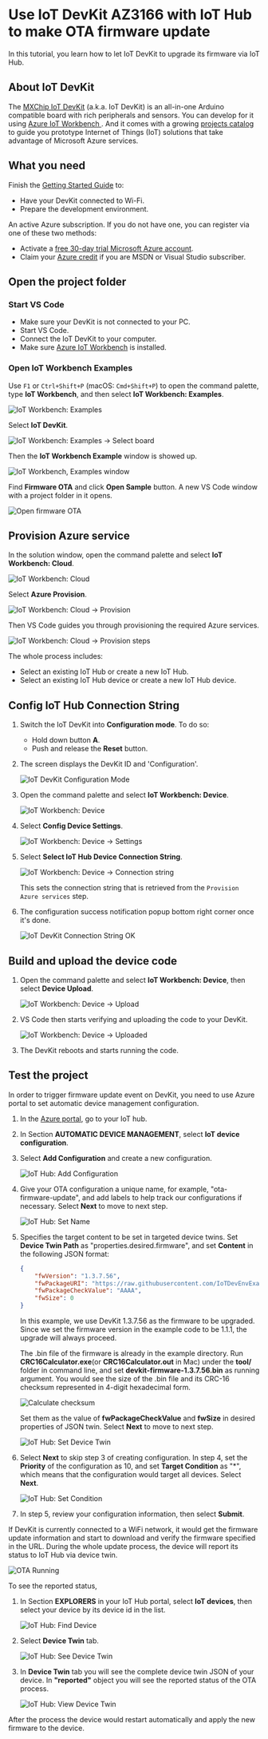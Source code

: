 # Use IoT DevKit AZ3166 with IoT Hub to make OTA firmware update

In this tutorial, you learn how to let IoT DevKit to upgrade its firmware via IoT Hub.

## About IoT DevKit

The [MXChip IoT DevKit](https://aka.ms/iot-devkit) (a.k.a. IoT DevKit) is an all-in-one Arduino compatible board with rich peripherals and sensors. You can develop for it using [Azure IoT Workbench ](https://aka.ms/azure-iot-workbench). And it comes with a growing [projects catalog](https://aka.ms/devkit/project-catalog) to guide you prototype Internet of Things (IoT) solutions that take advantage of Microsoft Azure services.

## What you need

Finish the [Getting Started Guide](./devkit-get-started.md) to:

* Have your DevKit connected to Wi-Fi.
* Prepare the development environment.

An active Azure subscription. If you do not have one, you can register via one of these two methods:

* Activate a [free 30-day trial Microsoft Azure account](https://azure.microsoft.com/free/).
* Claim your [Azure credit](https://azure.microsoft.com/pricing/member-offers/msdn-benefits-details/) if you are MSDN or Visual Studio subscriber.

## Open the project folder

### Start VS Code

* Make sure your DevKit is not connected to your PC.
* Start VS Code.
* Connect the IoT DevKit to your computer.
* Make sure [Azure IoT Workbench](https://marketplace.visualstudio.com/items?itemName=vsciot-vscode.vscode-iot-workbench) is installed.

### Open IoT Workbench Examples

Use `F1` or `Ctrl+Shift+P` (macOS: `Cmd+Shift+P`) to open the command palette, type **IoT Workbench**, and then select **IoT Workbench: Examples**.

![IoT Workbench: Examples](media/iot-workbench-examples-cmd.png)

Select **IoT DevKit**.

![IoT Workbench: Examples -> Select board](media/iot-workbench-examples-board.png)

Then the **IoT Workbench Example** window is showed up.

![IoT Workbench, Examples window](media/iot-workbench-examples.png)

Find **Firmware OTA** and click **Open Sample** button. A new VS Code window with a project folder in it opens.

![Open firmware OTA](media/firmware-ota/open-sample.png)

## Provision Azure service

In the solution window, open the command palette and select **IoT Workbench: Cloud**.

![IoT Workbench: Cloud](media/iot-workbench-cloud.png)

Select **Azure Provision**.

![IoT Workbench: Cloud -> Provision](media/iot-workbench-cloud-provision.png)

Then VS Code guides you through provisioning the required Azure services.

![IoT Workbench: Cloud -> Provision steps](media/iot-workbench-cloud-provision-steps2.png)

The whole process includes:
* Select an existing IoT Hub or create a new IoT Hub.
* Select an existing IoT Hub device or create a new IoT Hub device. 

## Config IoT Hub Connection String

1. Switch the IoT DevKit into **Configuration mode**. To do so:

   - Hold down button **A**.
   - Push and release the **Reset** button.

2. The screen displays the DevKit ID and 'Configuration'.

	![IoT DevKit Configuration Mode](media/devkit-configuration-mode.png) 

3. Open the command palette and select **IoT Workbench: Device**.

	![IoT Workbench: Device](media/iot-workbench-device.png)

4. Select **Config Device Settings**.

	![IoT Workbench: Device -> Settings](media/iot-workbench-device-settings.png)

5. Select **Select IoT Hub Device Connection String**.

	![IoT Workbench: Device -> Connection string](media/iot-workbench-device-string1.png)

   This sets the connection string that is retrieved from the `Provision Azure services` step.

6. The configuration success notification popup bottom right corner once it's done.

    ![IoT DevKit Connection String OK](media/iot-workbench-connection-done.png) 

## Build and upload the device code

1. Open the command palette and select **IoT Workbench: Device**, then select **Device Upload**.

	![IoT Workbench: Device -> Upload](media/iot-workbench-device-upload.png)

2. VS Code then starts verifying and uploading the code to your DevKit.

	![IoT Workbench: Device -> Uploaded](media/firmware-ota/iot-workbench-device-uploaded.png)

3. The DevKit reboots and starts running the code.

## Test the project
In order to trigger firmware update event on DevKit, you need to use Azure portal to set automatic device management configuration.

1. In the [Azure portal](https://portal.azure.com), go to your IoT hub.

2. In Section **AUTOMATIC DEVICE MANAGEMENT**, select **IoT device configuration**.

3. Select **Add Configuration** and create a new configuration.

	![IoT Hub: Add Configuration](media/firmware-ota/iothub-add-configuration.png)

4. Give your OTA configuration a unique name, for example, "ota-firmware-update", and add labels to help track our configurations if necessary. Select **Next** to move to next step.

	![IoT Hub: Set Name](media/firmware-ota/iothub-configuration-naming.png)

5. Specifies the target content to be set in targeted device twins. Set **Device Twin Path** as "properties.desired.firmware", and set **Content** in the following JSON format:

	```json
	{
		"fwVersion": "1.3.7.56",
		"fwPackageURI": "https://raw.githubusercontent.com/IoTDevEnvExamples/FirmwareOTA/master/Device/tool/devkit-firmware-1.3.7.56.bin",
		"fwPackageCheckValue": "AAAA",
		"fwSize": 0
	}
	```

	In this example, we use DevKit 1.3.7.56 as the firmware to be upgraded. Since we set the firmware version in the example code to be 1.1.1, the upgrade will always proceed.

	The .bin file of the firmware is already in the example directory. Run **CRC16Calculator.exe**(or **CRC16Calculator.out** in Mac) under the **tool/** folder in command line, and set **devkit-firmware-1.3.7.56.bin** as running argument. You would see the size of the .bin file and its CRC-16 checksum represented in 4-digit hexadecimal form.
	
	![Calculate checksum](media/firmware-ota/checksum-calculate.png)
	
	Set them as the value of **fwPackageCheckValue** and **fwSize** in desired properties of JSON twin. Select **Next** to move to next step.

	![IoT Hub: Set Device Twin](media/firmware-ota/iothub-set-device-twin.png)

6. Select **Next** to skip step 3 of creating configuration. In step 4, set the **Priority** of the configuration as 10, and set **Target Condition** as "*", which means that the configuration would target all devices. Select **Next**.

	![IoT Hub: Set Condition](media/firmware-ota/iothub-set-condition.png)

7. In step 5, review your configuration information, then select **Submit**.

If DevKit is currently connected to a WiFi network, it would get the firmware update information and start to download and verify the firmware specified in the URL. During the whole update process, the device will report its status to IoT Hub via device twin. 

![OTA Running](media/firmware-ota/ota-running.png)

To see the reported status,

1. In Section **EXPLORERS** in your IoT Hub portal, select **IoT devices**, then select your device by its device id in the list.

	![IoT Hub: Find Device](media/firmware-ota/iothub-find-device.png)

2. Select **Device Twin** tab.

	![IoT Hub: See Device Twin](media/firmware-ota/iothub-see-device-twin.png)

3. In **Device Twin** tab you will see the complete device twin JSON of your device. In **"reported"** object you will see the reported status of the OTA process.

	![IoT Hub: View Device Twin](media/firmware-ota/iothub-view-device-twin.png)

After the process the device would restart automatically and apply the new firmware to the device.